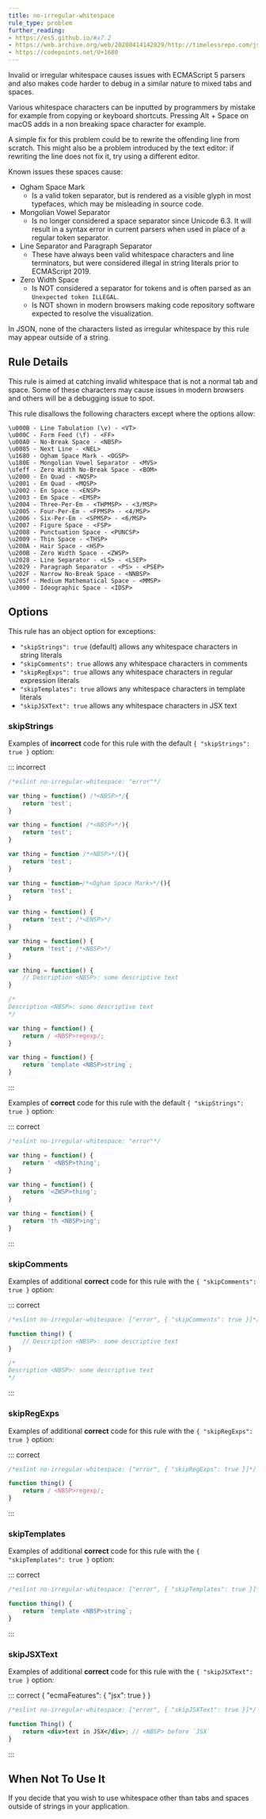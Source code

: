 ```yaml
---
title: no-irregular-whitespace
rule_type: problem
further_reading:
- https://es5.github.io/#x7.2
- https://web.archive.org/web/20200414142829/http://timelessrepo.com/json-isnt-a-javascript-subset
- https://codepoints.net/U+1680
---
```




Invalid or irregular whitespace causes issues with ECMAScript 5 parsers and also makes code harder to debug in a similar nature to mixed tabs and spaces.

Various whitespace characters can be inputted by programmers by mistake for example from copying or keyboard shortcuts. Pressing Alt + Space on macOS adds in a non breaking space character for example.

A simple fix for this problem could be to rewrite the offending line from scratch. This might also be a problem introduced by the text editor: if rewriting the line does not fix it, try using a different editor.

Known issues these spaces cause:

* Ogham Space Mark
    * Is a valid token separator, but is rendered as a visible glyph in most typefaces, which may be misleading in source code.
* Mongolian Vowel Separator
    * Is no longer considered a space separator since Unicode 6.3. It will result in a syntax error in current parsers when used in place of a regular token separator.
* Line Separator and Paragraph Separator
    * These have always been valid whitespace characters and line terminators, but were considered illegal in string literals prior to ECMAScript 2019.
* Zero Width Space
    * Is NOT considered a separator for tokens and is often parsed as an `Unexpected token ILLEGAL`.
    * Is NOT shown in modern browsers making code repository software expected to resolve the visualization.

In JSON, none of the characters listed as irregular whitespace by this rule may appear outside of a string.

## Rule Details

This rule is aimed at catching invalid whitespace that is not a normal tab and space. Some of these characters may cause issues in modern browsers and others will be a debugging issue to spot.

This rule disallows the following characters except where the options allow:

```text
\u000B - Line Tabulation (\v) - <VT>
\u000C - Form Feed (\f) - <FF>
\u00A0 - No-Break Space - <NBSP>
\u0085 - Next Line - <NEL>
\u1680 - Ogham Space Mark - <OGSP>
\u180E - Mongolian Vowel Separator - <MVS>
\ufeff - Zero Width No-Break Space - <BOM>
\u2000 - En Quad - <NQSP>
\u2001 - Em Quad - <MQSP>
\u2002 - En Space - <ENSP>
\u2003 - Em Space - <EMSP>
\u2004 - Three-Per-Em - <THPMSP> - <3/MSP>
\u2005 - Four-Per-Em - <FPMSP> - <4/MSP>
\u2006 - Six-Per-Em - <SPMSP> - <6/MSP>
\u2007 - Figure Space - <FSP>
\u2008 - Punctuation Space - <PUNCSP>
\u2009 - Thin Space - <THSP>
\u200A - Hair Space - <HSP>
\u200B - Zero Width Space - <ZWSP>
\u2028 - Line Separator - <LS> - <LSEP>
\u2029 - Paragraph Separator - <PS> - <PSEP>
\u202F - Narrow No-Break Space - <NNBSP>
\u205f - Medium Mathematical Space - <MMSP>
\u3000 - Ideographic Space - <IDSP>
```

## Options

This rule has an object option for exceptions:

* `"skipStrings": true` (default) allows any whitespace characters in string literals
* `"skipComments": true` allows any whitespace characters in comments
* `"skipRegExps": true` allows any whitespace characters in regular expression literals
* `"skipTemplates": true` allows any whitespace characters in template literals
* `"skipJSXText": true` allows any whitespace characters in JSX text

### skipStrings

Examples of **incorrect** code for this rule with the default `{ "skipStrings": true }` option:

::: incorrect

```js
/*eslint no-irregular-whitespace: "error"*/

var thing = function() /*<NBSP>*/{
    return 'test';
}

var thing = function( /*<NBSP>*/){
    return 'test';
}

var thing = function /*<NBSP>*/(){
    return 'test';
}

var thing = function /*<Ogham Space Mark>*/(){
    return 'test';
}

var thing = function() {
    return 'test'; /*<ENSP>*/
}

var thing = function() {
    return 'test'; /*<NBSP>*/
}

var thing = function() {
    // Description <NBSP>: some descriptive text
}

/*
Description <NBSP>: some descriptive text
*/

var thing = function() {
    return / <NBSP>regexp/;
}

var thing = function() {
    return `template <NBSP>string`;
}
```

:::

Examples of **correct** code for this rule with the default `{ "skipStrings": true }` option:

::: correct

```js
/*eslint no-irregular-whitespace: "error"*/

var thing = function() {
    return ' <NBSP>thing';
}

var thing = function() {
    return '​<ZWSP>thing';
}

var thing = function() {
    return 'th <NBSP>ing';
}
```

:::

### skipComments

Examples of additional **correct** code for this rule with the `{ "skipComments": true }` option:

::: correct

```js
/*eslint no-irregular-whitespace: ["error", { "skipComments": true }]*/

function thing() {
    // Description <NBSP>: some descriptive text
}

/*
Description <NBSP>: some descriptive text
*/
```

:::

### skipRegExps

Examples of additional **correct** code for this rule with the `{ "skipRegExps": true }` option:

::: correct

```js
/*eslint no-irregular-whitespace: ["error", { "skipRegExps": true }]*/

function thing() {
    return / <NBSP>regexp/;
}
```

:::

### skipTemplates

Examples of additional **correct** code for this rule with the `{ "skipTemplates": true }` option:

::: correct

```js
/*eslint no-irregular-whitespace: ["error", { "skipTemplates": true }]*/

function thing() {
    return `template <NBSP>string`;
}
```

:::

### skipJSXText

Examples of additional **correct** code for this rule with the `{ "skipJSXText": true }` option:

::: correct { "ecmaFeatures": { "jsx": true } }

```jsx
/*eslint no-irregular-whitespace: ["error", { "skipJSXText": true }]*/

function Thing() {
    return <div>text in JSX</div>; // <NBSP> before `JSX`
}
```

:::

## When Not To Use It

If you decide that you wish to use whitespace other than tabs and spaces outside of strings in your application.
